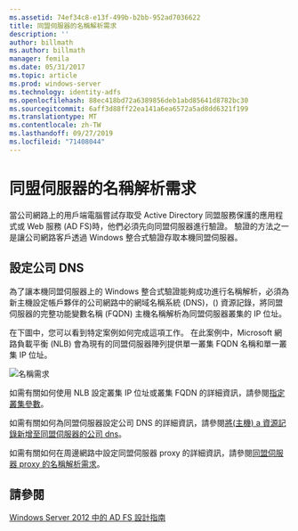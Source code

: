 ```yaml
---
ms.assetid: 74ef34c8-e13f-499b-b2bb-952ad7036622
title: 同盟伺服器的名稱解析需求
description: ''
author: billmath
ms.author: billmath
manager: femila
ms.date: 05/31/2017
ms.topic: article
ms.prod: windows-server
ms.technology: identity-adfs
ms.openlocfilehash: 88ec418bd72a6389856deb1abd85641d8782bc30
ms.sourcegitcommit: 6aff3d88ff22ea141a6ea6572a5ad8dd6321f199
ms.translationtype: MT
ms.contentlocale: zh-TW
ms.lasthandoff: 09/27/2019
ms.locfileid: "71408044"
---
```

# <a name="name-resolution-requirements-for-federation-servers"></a>同盟伺服器的名稱解析需求

當公司網路上的用戶端電腦嘗試存取受 Active Directory 同盟服務保護的應用程式或 Web 服務 \(AD FS\)時，他們必須先向同盟伺服器進行驗證。 驗證的方法之一是讓公司網路客戶透過 Windows 整合式驗證存取本機同盟伺服器。  
  
## <a name="configure-corporate-dns"></a>設定公司 DNS  
為了讓本機同盟伺服器上的 Windows 整合式驗證能夠成功進行名稱解析，必須為新主機設定帳戶夥伴的公司網路中的網域名稱系統 \(DNS\)，\(\) 資源記錄，將同盟伺服器的完整功能變數名稱 \(FQDN\) 主機名稱解析為同盟伺服器叢集的 IP 位址。  
  
在下圖中，您可以看到特定案例如何完成這項工作。 在此案例中，Microsoft 網路負載平衡 \(NLB\) 會為現有的同盟伺服器陣列提供單一叢集 FQDN 名稱和單一叢集 IP 位址。  
  
![名稱需求](media/adfs2_deploy_single_fs.gif)  
  
如需有關如何使用 NLB 設定叢集 IP 位址或叢集 FQDN 的詳細資訊，請參閱[指定叢集參數](https://go.microsoft.com/fwlink/?LinkId=75282)。  
  
如需有關如何為同盟伺服器設定公司 DNS 的詳細資訊，請參閱[將&#40;主機&#41; a 資源記錄新增至同盟伺服器的公司 dns](../../ad-fs/deployment/Add-a-Host--A--Resource-Record-to-Corporate-DNS-for-a-Federation-Server.md)。  
  
如需有關如何在周邊網路中設定同盟伺服器 proxy 的詳細資訊，請參閱[同盟伺服器 proxy 的名稱解析需求](Name-Resolution-Requirements-for-Federation-Server-Proxies.md)。  
  

## <a name="see-also"></a>請參閱
[Windows Server 2012 中的 AD FS 設計指南](AD-FS-Design-Guide-in-Windows-Server-2012.md)
